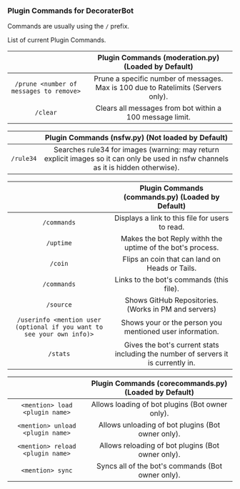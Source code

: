 ### Plugin Commands for DecoraterBot

Commands are usually using the `/` prefix.

List of current Plugin Commands.

|   	| Plugin Commands (moderation.py) (Loaded by Default)	|
|:---------------:	|:------------------------------------------------------------------------------------------------:	|
| ``/prune <number of messages to remove>``	| Prune a specific number of messages. Max is 100 due to Ratelimits (Servers only).	|
| ``/clear``	| Clears all messages from bot within a 100 message limit.	|

|   	| Plugin Commands (nsfw.py) (Not loaded by Default)	|
|:---------------:	|:------------------------------------------------------------------------------------------------:	|
| ``/rule34``	| Searches rule34 for images (warning: may return explicit images so it can only be used in nsfw channels as it is hidden otherwise).	|

|   	| Plugin Commands (commands.py) (Loaded by Default)	|
|:------:	|:-:	|
| ``/commands``	| Displays a link to this file for users to read. |
| ``/uptime``	| Makes the bot Reply withh the uptime of the bot's process.	|
| ``/coin``	| Flips an coin that can land on Heads or Tails.	|
| ``/commands``	| Links to the bot's commands (this file).	|
| ``/source``	| Shows GitHub Repositories. (Works in PM and servers)	|
| ``/userinfo <mention user (optional if you want to see your own info)>``	| Shows your or the person you mentioned user information.	|
| ``/stats``	| Gives the bot's current stats including the number of servers it is currently in.	|

|   	| Plugin Commands (corecommands.py) (Loaded by Default)		|
|:------:	|:-:	|
| ``<mention> load <plugin name>``	| Allows loading of bot plugins (Bot owner only).	|
| ``<mention> unload <plugin name>``	| Allows unloading of bot plugins (Bot owner only).	|
| ``<mention> reload <plugin name>``	| Allows reloading of bot plugins (Bot owner only).	|
| ``<mention> sync``	| Syncs all of the bot's commands (Bot owner only).	|
